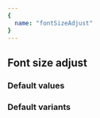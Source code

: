 ```yaml
---
{
  name: "fontSizeAdjust"
}
---
```


## Font size adjust

### Default values
<!-- defaults.values.start -->

<!-- defaults.values.end -->


### Default variants
<!-- defaults.variants.start -->

<!-- defaults.variants.end -->
